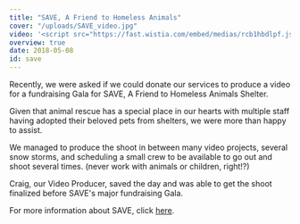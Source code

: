 ```yaml
---
title: "SAVE, A Friend to Homeless Animals"
cover: "/uploads/SAVE_video.jpg"
video: '<script src="https://fast.wistia.com/embed/medias/rcb1hbdlpf.jsonp" async></script><script src="https://fast.wistia.com/assets/external/E-v1.js" async></script><div class="wistia_responsive_padding" style="padding:56.25% 0 0 0;position:relative;"><div class="wistia_responsive_wrapper" style="height:100%;left:0;position:absolute;top:0;width:100%;"><div class="wistia_embed wistia_async_rcb1hbdlpf videoFoam=true" style="height:100%;position:relative;width:100%"><div class="wistia_swatch" style="height:100%;left:0;opacity:0;overflow:hidden;position:absolute;top:0;transition:opacity 200ms;width:100%;"><img src="https://fast.wistia.com/embed/medias/rcb1hbdlpf/swatch" style="filter:blur(5px);height:100%;object-fit:contain;width:100%;" alt="" onload="this.parentNode.style.opacity=1;" /></div></div></div></div>'
overview: true
date: 2018-05-08
id: save
---
```


Recently, we were asked if we could donate our services to produce a video for a fundraising Gala for SAVE, A Friend to Homeless Animals Shelter.

Given that animal rescue has a special place in our hearts with multiple staff having adopted their beloved pets from shelters, we were more than happy to assist.

We managed to produce the shoot in between many video projects, several snow storms, and scheduling a small crew to be available to go out and shoot several times. (never work with animals or children, right!?)

Craig, our Video Producer, saved the day and was able to get the shoot finalized before SAVE's major fundraising Gala.

For more information about SAVE, click
[here](https://savehomelessanimals.org/).
